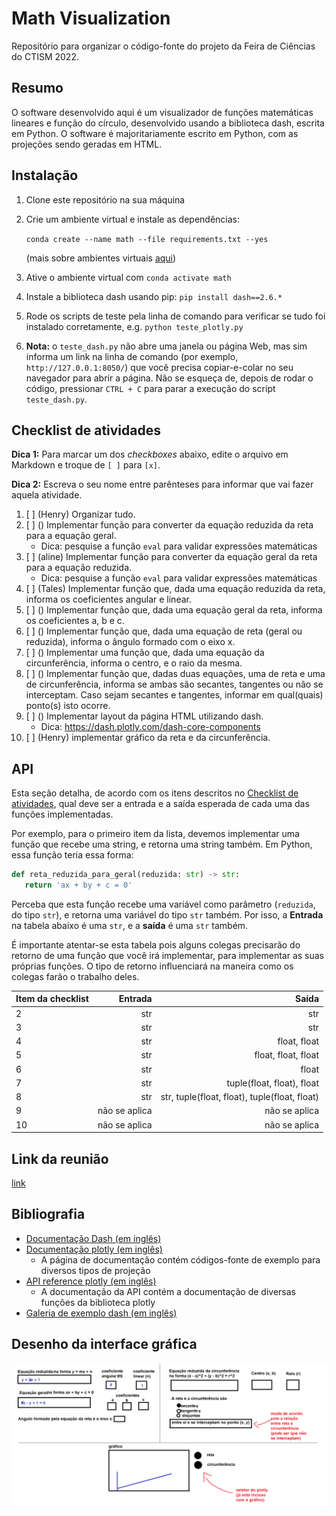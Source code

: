 # Math Visualization

Repositório para organizar o código-fonte do projeto da Feira de Ciências do CTISM 2022.

## Resumo

O software desenvolvido aqui é um visualizador de funções matemáticas lineares e função do círculo, desenvolvido usando 
a biblioteca dash, escrita em Python. O software é majoritariamente escrito em Python, com as projeções sendo geradas 
em HTML.

## Instalação

1. Clone este repositório na sua máquina
2. Crie um ambiente virtual e instale as dependências:

   `conda create --name math --file requirements.txt --yes`

   (mais sobre ambientes virtuais [aqui](
   https://github.com/CTISM-Prof-Henry/pythonEssentials/blob/main/chapters/venvs.md#criando-pela-linha-de-comando))

3. Ative o ambiente virtual com `conda activate math`
4. Instale a biblioteca dash usando pip: `pip install dash==2.6.*`
5. Rode os scripts de teste pela linha de comando para verificar se tudo foi instalado corretamente, e.g. 
   `python teste_plotly.py`
6. **Nota:** o `teste_dash.py` não abre uma janela ou página Web, mas sim
   informa um link na linha de comando (por exemplo, `http://127.0.0.1:8050/`) que você precisa copiar-e-colar no 
   seu navegador para abrir a página. Não se esqueça de, depois de rodar o código, pressionar `CTRL + C` para parar
   a execução do script `teste_dash.py`.

## Checklist de atividades

**Dica 1:** Para marcar um dos _checkboxes_ abaixo, edite o arquivo em Markdown
e troque de `[ ]` para `[x]`.

**Dica 2:** Escreva o seu nome entre parênteses para informar que vai fazer
aquela atividade.

1. [ ] (Henry) Organizar tudo.
2. [ ] () Implementar função para converter da equação reduzida da reta para a equação geral.
      * Dica: pesquise a função `eval` para validar expressões matemáticas
3. [ ] (aline) Implementar função para converter da equação geral da reta para a equação reduzida.
      * Dica: pesquise a função `eval` para validar expressões matemáticas
4. [ ] (Tales) Implementar função que, dada uma equação reduzida da reta, informa os coeficientes angular e linear.
5. [ ] () Implementar função que, dada uma equação geral da reta, informa os coeficientes a, b e c.
6. [ ] () Implementar função que, dada uma equação de reta (geral ou reduzida), informa o ângulo formado com o eixo x.
7. [ ] () Implementar uma função que, dada uma equação da circunferência, informa o centro, e o raio da mesma.
8. [ ] () Implementar função que, dadas duas equações, uma de reta e uma de circunferência, informa se ambas são
       secantes, tangentes ou não se interceptam. Caso sejam secantes e tangentes, informar em qual(quais) ponto(s)
       isto ocorre.
9. [ ] () Implementar layout da página HTML utilizando dash.
      * Dica: https://dash.plotly.com/dash-core-components
10. [ ] (Henry) implementar gráfico da reta e da circunferência.

## API

Esta seção detalha, de acordo com os itens descritos no [Checklist de atividades](#checklist-de-atividades), qual 
deve ser a entrada e a saída esperada de cada uma das funções implementadas.

Por exemplo, para o primeiro item da lista, devemos implementar uma função que recebe uma string, e retorna uma string
também. Em Python, essa função teria essa forma:

```python
def reta_reduzida_para_geral(reduzida: str) -> str:
   return 'ax + by + c = 0'
```

Perceba que esta função recebe uma variável como parâmetro (`reduzida`, do tipo `str`), e retorna uma variável do tipo
`str` também. Por isso, a **Entrada** na tabela abaixo é uma `str`, e a **saída** é uma `str` também.

É importante atentar-se esta tabela pois alguns colegas precisarão do retorno de uma função que você irá implementar,
para implementar as suas próprias funções. O tipo de retorno influenciará na maneira como os colegas farão o trabalho
deles.

| Item da checklist |       Entrada |                                         Saída |
|:------------------|--------------:|----------------------------------------------:|
| 2                 |           str |                                           str |
| 3                 |           str |                                           str |
| 4                 |           str |                                  float, float |
| 5                 |           str |                           float, float, float |
| 6                 |           str |                                         float |
| 7                 |           str |                    tuple(float, float), float |
| 8                 |           str | str, tuple(float, float), tuple(float, float) |
| 9                 | não se aplica |                                 não se aplica |
| 10                | não se aplica |                                 não se aplica |


## Link da reunião 

[link](https://drive.google.com/file/d/1jte5aDalkYnU4661NR-E6pZAd0d8ITp8/view?usp=sharing)

## Bibliografia

* [Documentação Dash (em inglês)](https://dash.plotly.com/)
* [Documentação plotly (em inglês)](https://plotly.com/python/)
   * A página de documentação contém códigos-fonte de exemplo para diversos tipos de projeção
* [API reference plotly (em inglês)](https://plotly.com/python-api-reference/)
   * A documentação da API contém a documentação de diversas funções da biblioteca plotly
* [Galeria de exemplo dash (em inglês)](https://dash-example-index.herokuapp.com/)

## Desenho da interface gráfica

![](imagens/croqui.png)
